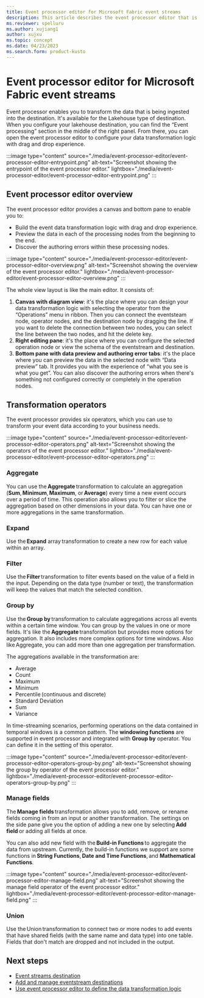 ```yaml
---
title: Event processor editor for Microsoft Fabric event streams
description: This article describes the event processor editor that is used to transform your event data in Microsoft Fabric event streams feature.
ms.reviewer: spelluru
ms.author: xujiang1
author: xujxu
ms.topic: concept
ms.date: 04/23/2023
ms.search.form: product-kusto
---
```


# Event processor editor for Microsoft Fabric event streams

Event processor enables you to transform the data that is being ingested into the destination. It's available for the Lakehouse type of destination. When you configure your lakehouse destination, you can find the “Event processing” section in the middle of the right panel. From there, you can open the event processor editor to configure your data transformation logic with drag and drop experience.

:::image type="content" source="./media/event-processor-editor/event-processor-editor-entrypoint.png" alt-text="Screenshot showing the entrypoint of the event processor editor." lightbox="./media/event-processor-editor/event-processor-editor-entrypoint.png" :::

## Event processor editor overview

The event processor editor provides a canvas and bottom pane to enable you to: 

- Build the event data transformation logic with drag and drop experience. 
- Preview the data in each of the processing nodes from the beginning to the end. 
- Discover the authoring errors within these processing nodes. 

:::image type="content" source="./media/event-processor-editor/event-processor-editor-overview.png" alt-text="Screenshot showing the overview of the event processor editor." lightbox="./media/event-processor-editor/event-processor-editor-overview.png" :::

The whole view layout is like the main editor. It consists of:

1. **Canvas with diagram view**: it's the place where you can design your data transformation logic with selecting the operator from the “Operations” menu in ribbon. Then you can connect the eventsteam node, operator nodes, and the destination node by dragging the line. If you want to delete the connection between two nodes, you can select the line between the two nodes, and hit the delete key.  
2. **Right editing pane**: it's the place where you can configure the selected operation node or view the schema of the eventstream and destination. 
3. **Bottom pane with data preview and authoring error tabs**: it's the place where you can preview the data in the selected node with “Data preview” tab. It provides you with the experience of “what you see is what you get”. You can also discover the authoring errors when there's something not configured correctly or completely in the operation nodes. 


## Transformation operators 

The event processor provides six operators, which you can use to transform your event data according to your business needs. 

:::image type="content" source="./media/event-processor-editor/event-processor-editor-operators.png" alt-text="Screenshot showing the operators of the event processor editor." lightbox="./media/event-processor-editor/event-processor-editor-operators.png" :::

### Aggregate 

You can use the **Aggregate** transformation to calculate an aggregation (**Sum**, **Minimum**, **Maximum**, or **Average**) every time a new event occurs over a period of time. This operation also allows you to filter or slice the aggregation based on other dimensions in your data. You can have one or more aggregations in the same transformation. 

### Expand 

Use the **Expand** array transformation to create a new row for each value within an array. 

### Filter 

Use the **Filter** transformation to filter events based on the value of a field in the input. Depending on the data type (number or text), the transformation will keep the values that match the selected condition. 

### Group by 

Use the **Group by** transformation to calculate aggregations across all events within a certain time window. You can group by the values in one or more fields. It's like the **Aggregate** transformation but provides more options for aggregation. It also includes more complex options for time windows. Also like Aggregate, you can add more than one aggregation per transformation. 

The aggregations available in the transformation are: 
- Average 
- Count 
- Maximum 
- Minimum 
- Percentile (continuous and discrete) 
- Standard Deviation 
- Sum 
- Variance 

In time-streaming scenarios, performing operations on the data contained in temporal windows is a common pattern. The **windowing functions** are supported in event processor and integrated with **Group by** operator. You can define it in the setting of this operator.

:::image type="content" source="./media/event-processor-editor/event-processor-editor-operators-group-by.png" alt-text="Screenshot showing the group by operator of the event processor editor." lightbox="./media/event-processor-editor/event-processor-editor-operators-group-by.png" :::

### Manage fields 

The **Manage fields** transformation allows you to add, remove, or rename fields coming in from an input or another transformation. The settings on the side pane give you the option of adding a new one by selecting **Add field** or adding all fields at once. 

You can also add new field with the **Build-in Functions** to aggregate the data from upstream. Currently, the build-in functions we support are some functions in **String Functions**, **Date and Time Functions**, and **Mathematical Functions**.

:::image type="content" source="./media/event-processor-editor/event-processor-editor-manage-field.png" alt-text="Screenshot showing the manage field operator of the event processor editor." lightbox="./media/event-processor-editor/event-processor-editor-manage-field.png" :::

### Union 

Use the Union transformation to connect two or more nodes to add events that have shared fields (with the same name and data type) into one table. Fields that don't match are dropped and not included in the output.

## Next steps

- [Event streams destination](./event-streams-destination.md)
- [Add and manage eventstream destinations](./add-manage-eventstream-destinations.md)
- [Use event processor editor to define the data transformation logic](./process-event-with-event-preocessor-editor.md)